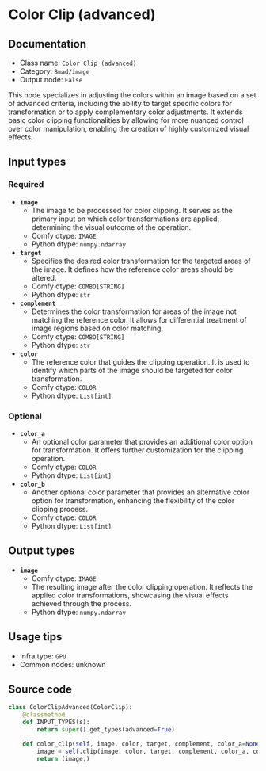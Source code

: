 # Color Clip (advanced)
## Documentation
- Class name: `Color Clip (advanced)`
- Category: `Bmad/image`
- Output node: `False`

This node specializes in adjusting the colors within an image based on a set of advanced criteria, including the ability to target specific colors for transformation or to apply complementary color adjustments. It extends basic color clipping functionalities by allowing for more nuanced control over color manipulation, enabling the creation of highly customized visual effects.
## Input types
### Required
- **`image`**
    - The image to be processed for color clipping. It serves as the primary input on which color transformations are applied, determining the visual outcome of the operation.
    - Comfy dtype: `IMAGE`
    - Python dtype: `numpy.ndarray`
- **`target`**
    - Specifies the desired color transformation for the targeted areas of the image. It defines how the reference color areas should be altered.
    - Comfy dtype: `COMBO[STRING]`
    - Python dtype: `str`
- **`complement`**
    - Determines the color transformation for areas of the image not matching the reference color. It allows for differential treatment of image regions based on color matching.
    - Comfy dtype: `COMBO[STRING]`
    - Python dtype: `str`
- **`color`**
    - The reference color that guides the clipping operation. It is used to identify which parts of the image should be targeted for color transformation.
    - Comfy dtype: `COLOR`
    - Python dtype: `List[int]`
### Optional
- **`color_a`**
    - An optional color parameter that provides an additional color option for transformation. It offers further customization for the clipping operation.
    - Comfy dtype: `COLOR`
    - Python dtype: `List[int]`
- **`color_b`**
    - Another optional color parameter that provides an alternative color option for transformation, enhancing the flexibility of the color clipping process.
    - Comfy dtype: `COLOR`
    - Python dtype: `List[int]`
## Output types
- **`image`**
    - Comfy dtype: `IMAGE`
    - The resulting image after the color clipping operation. It reflects the applied color transformations, showcasing the visual effects achieved through the process.
    - Python dtype: `numpy.ndarray`
## Usage tips
- Infra type: `GPU`
- Common nodes: unknown


## Source code
```python
class ColorClipAdvanced(ColorClip):
    @classmethod
    def INPUT_TYPES(s):
        return super().get_types(advanced=True)

    def color_clip(self, image, color, target, complement, color_a=None, color_b=None):
        image = self.clip(image, color, target, complement, color_a, color_b)
        return (image,)

```

